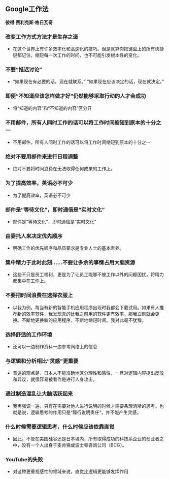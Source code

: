 ## Google工作法

 **彼得·费利克斯·格日瓦奇**


### 改变工作方式方法才是生存之道

* 在这个世界上有许多效率化和高速化的技巧。但是就算你把键盘上的所有快捷键都记住，缩短每一次工作的时间，也不可能引发根本性的变化。


### 不要“推迟讨论”

* “如果现在有必要的话，现在就联系。”
“如果现在应该决定的话，现在就决定。”


### 即便“不知道应该怎样做才好”仍然能够采取行动的人才会成功

* 将“知道的内容”和“不知道的内容”区分开


### 不用邮件，所有人同时工作的话可以将工作时间缩短到原本的十分之一

* 不用邮件，所有人同时工作的话可以将工作时间缩短到原本的十分之一


### 绝对不要用邮件来进行日程调整

* 绝对不要将时间浪费在无法取得任何成果的工作上。


### 为了提高效率，英语必不可少

* 为了提高效率，英语必不可少


### 邮件是“等待文化”，即时通信是“实时文化”

* 邮件是“等待文化”，即时通信是“实时文化”


### 由委托人来决定优先顺序

* 明确工作的优先顺序和品质要求是专业人士的基本素养。


### 集中精力于此时此刻……不要让多余的事情占用大脑资源

* 这些不只是员工福利，更是为了让员工能够不被工作以外的问题困扰，将精力都集中在工作上。


### 不要把时间浪费在选择衣服上

* 以我为例，每当有新的智能手机应用程序出现时我都会下载试用。如果有人推荐新的效率软件，我发现真的比我之前用的软件更有效率，那我立刻就会更换。不断地更换新的应用程序，不断地缩短时间。我对此毫不犹豫。


### 选择舒适的工作环境

* 还可以一边制作资料一边参考网络上的信息


### 与逻辑和分析相比“灵感”更重要

* 普遍的观点是，日本人不能准确地区分理性和感性，一旦对逻辑内容提出反驳和异议，就很容易被看作是进行人身攻击。


### 通过制造混乱让大脑活跃起来

* 我再强调一遍，只有在需要对他人进行说明的时候才需要条理清晰的思考。也就是说，逻辑思考的作用只是“履行说明责任”，并不能产生灵感。


### 什么时候需要逻辑思考，什么时候应该依靠直觉

* 因此，不管在美国硅谷还是日本境内，所有取得成功的科技系企业的创业者之中，没有一个人出身于麦肯锡或波士顿咨询公司（BCG）。


### YouTube的失败

* 对这种更重视感性的领域来说，直觉比逻辑更能够发挥作用

